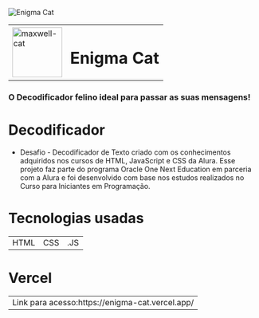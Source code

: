 ![Enigma Cat](https://github.com/user-attachments/assets/b6ea236e-b700-444a-9bbb-aecd29ad241f)
<table>
  <tr>
    <td><img src="https://github.com/user-attachments/assets/5c56017c-7e1e-4004-b028-b9f57886365d" alt="maxwell-cat" width="100"></td>
    <td><h1>Enigma Cat</h1></td>
  </tr>
</table>

### O Decodificador felino ideal para passar as suas mensagens!
# Decodificador
+ Desafio - Decodificador de Texto criado com os conhecimentos adquiridos nos cursos de HTML, JavaScript e CSS da Alura. Esse projeto faz parte do programa Oracle One Next Education em parceria com a Alura e foi desenvolvido com base nos estudos realizados no Curso para Iniciantes em Programação.
# Tecnologias usadas

<table>
  <tr>
    <td>HTML</td>
    <td>CSS</td>
    <td>.JS</td>
  </tr>
</table>

# Vercel
<table>
  <tr>
    <td>Link para acesso:https://enigma-cat.vercel.app/</td>
  </tr>
</table>

